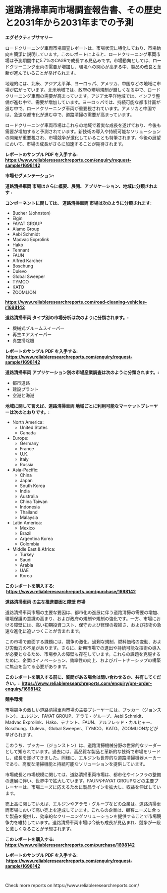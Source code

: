 <p><h1>道路清掃車両市場調査報告書、その歴史と2031年から2031年までの予測</h1></p><p><strong>エグゼクティブサマリー</strong></p>
<p><p>ロードクリーニング車両市場調査レポートは、市場状況に特化しており、市場動向を簡潔に説明しています。このレポートによると、ロードクリーニング車両市場は予測期間中に5.7%のCAGRで成長する見込みです。市場動向としては、ロードクリーニング車両の需要が増加し、環境への関心が高まる中、製品の改良と革新が進んでいることが挙げられます。</p><p>地理的には、北米、アジア太平洋、ヨーロッパ、アメリカ、中国などの地域に市場が広がっています。北米地域では、政府の環境規制が厳しくなる中で、ロードクリーニング車両の需要が高まっています。アジア太平洋地域では、インフラ整備が進む中で、需要が増加しています。ヨーロッパでは、持続可能な都市計画が進む中で、ロードクリーニング車両が重要視されています。アメリカと中国では、急速な都市化が進む中で、道路清掃の需要が高まっています。</p><p>ロードクリーニング車両市場はこれらの地域で着実な成長を遂げており、今後も需要が増加すると予測されています。新技術の導入や持続可能なソリューションの開発が重要視され、市場競争が激化していることも特筆されます。今後の展望において、市場の成長がさらに加速することが期待されます。</p></p>
<p><strong>レポートのサンプル PDF を入手する: <a href="https://www.reliableresearchreports.com/enquiry/request-sample/1698142">https://www.reliableresearchreports.com/enquiry/request-sample/1698142</a></strong></p>
<p><strong>市場セグメンテーション:</strong></p>
<p><strong> 道路清掃車両 市場はさらに概要、展開、アプリケーション、地域に分類されます :</strong></p>
<p><strong>コンポーネントに関しては、 道路清掃車両 市場は次のように分類されます: &nbsp;</strong></p>
<p><ul><li>Bucher (Johnston)</li><li>Elgin</li><li>FAYAT GROUP</li><li>Alamo Group</li><li>Aebi Schmidt</li><li>Madvac Exprolink</li><li>Hako</li><li>Tennant</li><li>FAUN</li><li>Alfred Karcher</li><li>Boschung</li><li>Dulevo</li><li>Global Sweeper</li><li>TYMCO</li><li>KATO</li><li>ZOOMLION</li></ul></p>
<p><strong><a href="https://www.reliableresearchreports.com/road-cleaning-vehicles-r1698142">https://www.reliableresearchreports.com/road-cleaning-vehicles-r1698142</a></strong></p>
<p><strong> 道路清掃車両 タイプ別の市場分析は次のように分類されます。:</strong></p>
<p><ul><li>機械式ブルームスイーパー</li><li>再生エアスイーパー</li><li>真空掃除機</li></ul></p>
<p><strong>レポートのサンプル PDF を入手する: &nbsp;<a href="https://www.reliableresearchreports.com/enquiry/request-sample/1698142">https://www.reliableresearchreports.com/enquiry/request-sample/1698142</a></strong></p>
<p><strong> 道路清掃車両 アプリケーション別の市場産業調査は次のように分類されます。:</strong></p>
<p><ul><li>都市道路</li><li>建設プラント</li><li>空港と海港</li></ul></p>
<p><strong>地域に関して言えば、道路清掃車両 地域ごとに利用可能なマーケットプレーヤーは次のとおりです。:</strong></p>
<p><ul>
    <li>
        North America:
        <ul>
            <li>United States</li>
            <li>Canada</li>
        </ul>
    </li>
    <li>
        Europe:
        <ul>
            <li>Germany</li>
            <li>France</li>
            <li>U.K.</li>
            <li>Italy</li>
            <li>Russia</li>
        </ul>
    </li>
    <li>
        Asia-Pacific:
        <ul>
            <li>China</li>
            <li>Japan</li>
            <li>South Korea</li>
            <li>India</li>
            <li>Australia</li>
            <li>China Taiwan</li>
            <li>Indonesia</li>
            <li>Thailand</li>
            <li>Malaysia</li>
        </ul>
    </li>
    <li>
        Latin America:
        <ul>
            <li>Mexico</li>
            <li>Brazil</li>
            <li>Argentina Korea</li>
            <li>Colombia</li>
        </ul>
    </li>
    <li>
        Middle East & Africa:
        <ul>
            <li>Turkey</li>
            <li>Saudi</li>
            <li>Arabia</li>
            <li>UAE</li>
            <li>Korea</li>
        </ul>
    </li>
    </ul></p>
<p><strong>このレポートを購入する: &nbsp;<a href="https://www.reliableresearchreports.com/purchase/1698142">https://www.reliableresearchreports.com/purchase/1698142</a></strong></p>
<p><strong>道路清掃車両 の主な推進要因と障壁 市場</strong></p>
<p><p>道路清掃車両市場の主要な要因は、都市化の進展に伴う道路清掃の需要の増加、環境保護の意識の高まり、および政府の規制や規制の強化です。一方、市場における障壁には、高い初期投資コスト、保守および修理の複雑さ、および技術の急速な進化に追いつくことが含まれます。</p><p>この市場で直面する課題には、競争の激化、過剰な規制、燃料価格の変動、および労働力の不足があります。さらに、新興市場での進出や持続可能な技術の導入が必要となるため、市場参入の障壁も存在しています。これらの課題を克服するために、企業はイノベーション、効率性の向上、およびパートナーシップの構築に焦点を当てる必要があります。</p></p>
<p><strong>このレポートを購入する前に、質問がある場合は問い合わせるか、共有してください。:&nbsp; <a href="https://www.reliableresearchreports.com/enquiry/pre-order-enquiry/1698142">https://www.reliableresearchreports.com/enquiry/pre-order-enquiry/1698142</a></strong></p>
<p><strong>競争環境</strong></p>
<p><p>市場競争の激しい道路清掃車両市場の主要プレーヤーには、ブッカー（ジョンストン）、エルジン、FAYAT GROUP、アラモ・グループ、Aebi Schmidt、Madvac Exprolink、Hako、テナント、FAUN、アルフレッド・カルヒャー、Boschung、Dulevo、Global Sweeper、TYMCO、KATO、ZOOMLIONなどが挙げられます。</p><p>このうち、ブッカー（ジョンストン）は、道路清掃機械分野の世界的なリーダーとして知られています。過去には、高品質な製品と革新的な技術で市場をリードし、成長を遂げてきました。同様に、エルジンも世界的な道路清掃機器メーカーであり、高度な清掃機能と持続可能なソリューションを提供しています。</p><p>市場成長と市場規模に関しては、道路清掃車両市場は、都市化やインフラの整備の進展に伴い、世界中で拡大しています。FAUNやFAYAT GROUPなどの主要プレーヤーは、市場ニーズに応えるために製品ラインを拡大し、収益を伸ばしています。</p><p>売上高に関していえば、エルジンやアラモ・グループなどの企業は、道路清掃車両市場において高い売上を達成しています。これらの企業は、顧客ニーズに合った製品を提供し、効率的なクリーニングソリューションを提供することで市場競争力を維持しています。道路清掃車両市場は今後も成長が見込まれ、競争が一段と激しくなることが予想されます。</p></p>
<p><strong>このレポートを購入する: &nbsp; <a href="https://www.reliableresearchreports.com/purchase/1698142">https://www.reliableresearchreports.com/purchase/1698142</a></strong></p>
<p><strong>レポートのサンプル PDF を入手する: &nbsp;<a href="https://www.reliableresearchreports.com/enquiry/request-sample/1698142">https://www.reliableresearchreports.com/enquiry/request-sample/1698142</a></strong><strong></strong></p>
<p>&nbsp;</p>
<p>Check more reports on https://www.reliableresearchreports.com/</p>